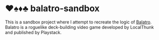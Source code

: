 # ♥️♠️♦️♣️ balatro-sandbox

This is a sandbox project where I attempt to recreate the logic of [Balatro](https://store.steampowered.com/app/2379780/Balatro/).
Balatro is a roguelike deck-building video game developed by LocalThunk and published by Playstack.
